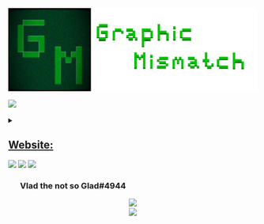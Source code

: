 <img src="header.png"/>

<a href="https://www.linkedin.com/in/rayan-madan/"><img src="https://img.shields.io/badge/linkedin-%230077B5.svg?style=for-the-badge&logo=linkedin"/></a>

<details>
    <summary><b><h2><a href="https://graphicmismatch.github.io/">Website: </a></h2></b></summary>
    <h3>https://graphicmismatch.github.io</h3>
</details>
<img src="https://github-readme-streak-stats.herokuapp.com?user=graphicmismatch&theme=android-dark&border=15DD30"/>
<img src="https://github-readme-stats.vercel.app/api/top-langs?username=graphicmismatch&theme=chartreuse-dark&border=15DD30"/>
<img src="https://github-readme-stats.vercel.app/api?username=graphicmismatch&theme=chartreuse-dark&border=15DD30"show_icons=true"/>
<ul>
<h3>
Vlad the not so Glad#4944 <br>
</h3>
</ul>
<p align="center">
  <a href="https://discord.com/users/433953456315957258"> <img src="https://lanyard.cnrad.dev/api/433953456315957258"></a> <br>
  <img src="https://skillicons.dev/icons?i=git,github,py,discord,bots,vscode,unity,bash,cs,java,linux,raspberrypi" />
</p>



